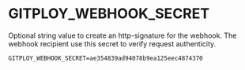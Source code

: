 # GITPLOY_WEBHOOK_SECRET

Optional string value to create an http-signature for the webhook. The webhook recipient use this secret to verify request authenticity.

```
GITPLOY_WEBHOOK_SECRET=ae354839ad94078b9ea125eec4874370
```
